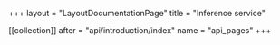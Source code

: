 +++
layout = "LayoutDocumentationPage"
title = "Inference service"

[[collection]]
after = "api/introduction/index"
name = "api_pages"
+++
